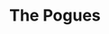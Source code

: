 ---
title: "The Pogues"
summary: "The Pogues were an English or Anglo-Irish Celtic punk band fronted by Shane MacGowan and others, founded in King's Cross, London in 1982, as \"Pogue Mahone\" – the anglicisation of the Irish Gaelic póg mo thóin, meaning \"kiss my arse\". The band reached international prominence in the 1980s and early 1990s, recording several hit albums and singles. MacGowan left the band in 1991 owing to drinking problems, but the band continued – first with Joe Strummer and then with Spider Stacy on vocals – before breaking up in 1996. The Pogues re-formed in late 2001, and played regularly across the UK and Ireland and on the US East Coast, until dissolving again in 2014. The group did not record any new material during this second incarnation.
Their politically tinged music was informed by MacGowan and Stacy's punk backgrounds, yet used traditional Irish instruments such as the tin whistle, banjo, cittern, mandolin and accordion."
image: "the-pogues.jpg"
apple_music_artist_url: "https://music.apple.com/gb/artist/the-pogues/14750200"
wikipedia_url: "https://en.wikipedia.org/wiki/The_Pogues"
---